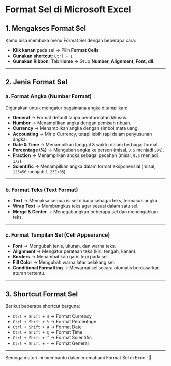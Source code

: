 # Format Sel di Microsoft Excel

## 1. Mengakses Format Sel
Kamu bisa membuka menu Format Sel dengan beberapa cara:
- **Klik kanan** pada sel → Pilih **Format Cells**
- **Gunakan shortcut**: `Ctrl + 1`
- **Gunakan Ribbon**: Tab **Home** → Grup **Number, Alignment, Font, dll.**

---

## 2. Jenis Format Sel

### a. Format Angka (Number Format)
Digunakan untuk mengatur bagaimana angka ditampilkan:
- **General** → Format default tanpa pemformatan khusus.
- **Number** → Menampilkan angka dengan pemisah ribuan.
- **Currency** → Menampilkan angka dengan simbol mata uang.
- **Accounting** → Mirip Currency, tetapi lebih rapi dalam penyusunan angka.
- **Date & Time** → Menampilkan tanggal & waktu dalam berbagai format.
- **Percentage (%)** → Mengubah angka ke persen (misal, `0.5` menjadi `50%`).
- **Fraction** → Menampilkan angka sebagai pecahan (misal, `0.5` menjadi `1/2`).
- **Scientific** → Menampilkan angka dalam format eksponensial (misal, `123456` menjadi `1.23E+05`).

---

### b. Format Teks (Text Format)
- **Text** → Memaksa semua isi sel dibaca sebagai teks, termasuk angka.
- **Wrap Text** → Membungkus teks agar sesuai dalam satu sel.
- **Merge & Center** → Menggabungkan beberapa sel dan menengahkan teks.

---

### c. Format Tampilan Sel (Cell Appearance)
- **Font** → Mengubah jenis, ukuran, dan warna teks.
- **Alignment** → Mengatur perataan teks (kiri, tengah, kanan).
- **Borders** → Menambahkan garis tepi pada sel.
- **Fill Color** → Mengubah warna latar belakang sel.
- **Conditional Formatting** → Mewarnai sel secara otomatis berdasarkan aturan tertentu.

---

## 3. Shortcut Format Sel
Berikut beberapa shortcut berguna:
- `Ctrl + Shift + $` → Format Currency
- `Ctrl + Shift + %` → Format Percentage
- `Ctrl + Shift + #` → Format Date
- `Ctrl + Shift + @` → Format Time
- `Ctrl + Shift + ^` → Format Scientific
- `Ctrl + Shift + ~` → Format General

---

Semoga materi ini membantu dalam memahami Format Sel di Excel! 🚀
